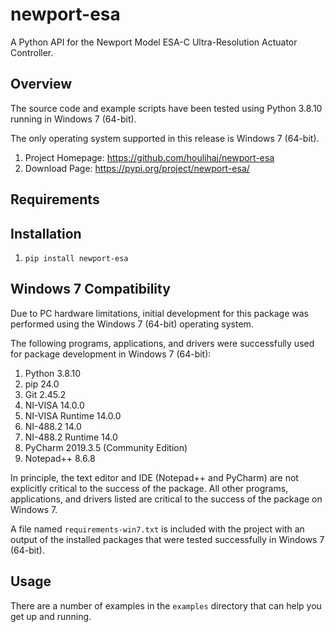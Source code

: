 # newport-esa
A Python API for the Newport Model ESA-C Ultra-Resolution Actuator Controller.

## Overview
The source code and example scripts have been tested using Python 3.8.10 running in Windows 7 (64-bit).

The only operating system supported in this release is Windows 7 (64-bit).

1. Project Homepage: https://github.com/houlihaj/newport-esa
1. Download Page: https://pypi.org/project/newport-esa/

## Requirements

## Installation
1. `pip install newport-esa`

## Windows 7 Compatibility
Due to PC hardware limitations, initial development for this package was performed using the
Windows 7 (64-bit) operating system.

The following programs, applications, and drivers were successfully used for package development in Windows 7 (64-bit):

1. Python 3.8.10
2. pip 24.0
3. Git 2.45.2
4. NI-VISA 14.0.0
5. NI-VISA Runtime 14.0.0
6. NI-488.2 14.0
7. NI-488.2 Runtime 14.0
8. PyCharm 2019.3.5 (Community Edition)
9. Notepad++ 8.6.8

In principle, the text editor and IDE (Notepad++ and PyCharm) are not explicitly critical to the success of the package.
All other programs, applications, and drivers listed are critical to the success of the package on Windows 7.

A file named `requirements-win7.txt` is included with the project with an output of the installed packages
that were tested successfully in Windows 7 (64-bit).


## Usage
There are a number of examples in the `examples` directory that can help you get up and running.


